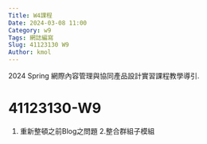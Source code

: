 ```yaml
---
Title: W4課程 
Date: 2024-03-08 11:00
Category: w9
Tags: 網誌編寫
Slug: 41123130 W9
Author: kmol
---
```


2024 Spring 網際內容管理與協同產品設計實習課程教學導引.

<!-- PELICAN_END_SUMMARY -->

# 41123130-W9
1. 重新整頓之前Blog之問題
2.整合群組子模組
